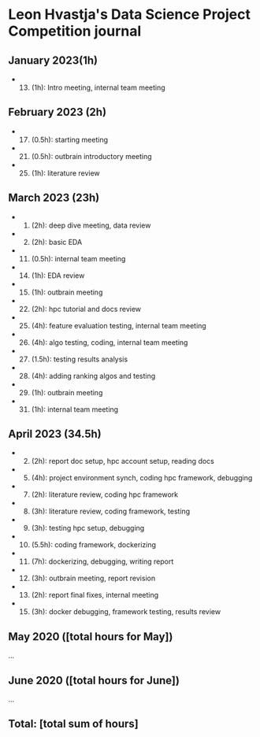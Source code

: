 # Leon Hvastja's Data Science Project Competition journal

## January 2023(1h)
* 13. (1h): Intro meeting, internal team meeting

## February 2023 (2h)

* 17. (0.5h): starting meeting
* 21. (0.5h): outbrain introductory meeting
* 25. (1h): literature review

## March 2023 (23h)

* 1. (2h): deep dive meeting, data review
* 2. (2h): basic EDA
* 11. (0.5h): internal team meeting
* 14. (1h): EDA review
* 15. (1h): outbrain meeting
* 22. (2h): hpc tutorial and docs review
* 25. (4h): feature evaluation testing, internal team meeting
* 26. (4h): algo testing, coding, internal team meeting
* 27. (1.5h): testing results analysis
* 28. (4h): adding ranking algos and testing
* 29. (1h): outbrain meeting
* 31. (1h): internal team meeting

## April 2023 (34.5h)

* 2. (2h): report doc setup, hpc account setup, reading docs
* 5. (4h): project environment synch, coding hpc framework, debugging
* 7. (2h): literature review, coding hpc framework
* 8. (3h): literature review, coding framework, testing
* 9. (3h): testing hpc setup, debugging
* 10. (5.5h): coding framework, dockerizing
* 11. (7h): dockerizing, debugging, writing report
* 12. (3h): outbrain meeting, report revision
* 13. (2h): report final fixes, internal meeting
* 15. (3h): docker debugging, framework testing, results review


## May 2020 ([total hours for May])

...

## June 2020 ([total hours for June])

...

## Total: [total sum of hours]